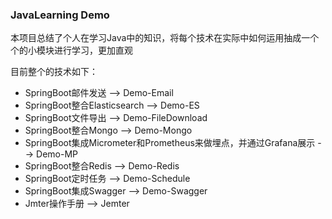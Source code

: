 ### JavaLearning Demo

本项目总结了个人在学习Java中的知识，将每个技术在实际中如何运用抽成一个个的小模块进行学习，更加直观

目前整个的技术如下：

- SpringBoot邮件发送 --> Demo-Email
- SpringBoot整合Elasticsearch --> Demo-ES
- SpringBoot文件导出 --> Demo-FileDownload
- SpringBoot整合Mongo --> Demo-Mongo
- SpringBoot集成Micrometer和Prometheus来做埋点，并通过Grafana展示 --> Demo-MP
- SpringBoot整合Redis --> Demo-Redis
- SpringBoot定时任务 --> Demo-Schedule
- SpringBoot集成Swagger --> Demo-Swagger
- Jmter操作手册 --> Jemter
